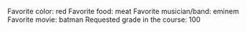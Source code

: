 Favorite color: red
Favorite food: meat
Favorite musician/band: eminem
Favorite movie: batman
Requested grade in the course: 100
